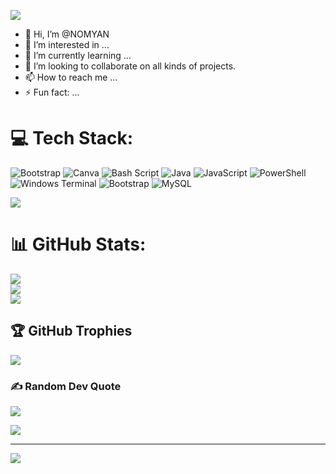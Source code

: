 ![](https://media3.giphy.com/media/v1.Y2lkPTc5MGI3NjExNG1scjFkeTdxZmk2YjVkazN1eWZlenNpY2FnaXJhZzQ2ZXN2ajY4OCZlcD12MV9pbnRlcm5hbF9naWZfYnlfaWQmY3Q9Zw/08WvBP5CPsiYTMghFF/giphy.gif)

- 👋 Hi, I’m @NOMYAN
- 👀 I’m interested in ...
- 🌱 I’m currently learning ...
- 💞️ I’m looking to collaborate on all kinds of projects. 
- 📫 How to reach me ...
- ⚡ Fun fact: ...

<!---
NOMYAN/NOMYAN is a ✨ special ✨ repository because its `README.md` (this file) appears on your GitHub profile.
You can click the Preview link to take a look at your changes.
--->


# 💻 Tech Stack:
![Bootstrap](https://img.shields.io/badge/bootstrap-%238511FA.svg?style=plastic&logo=bootstrap&logoColor=white) ![Canva](https://img.shields.io/badge/Canva-%2300C4CC.svg?style=plastic&logo=Canva&logoColor=white) ![Bash Script](https://img.shields.io/badge/bash_script-%23121011.svg?style=plastic&logo=gnu-bash&logoColor=white) ![Java](https://img.shields.io/badge/java-%23ED8B00.svg?style=plastic&logo=openjdk&logoColor=white) ![JavaScript](https://img.shields.io/badge/javascript-%23323330.svg?style=plastic&logo=javascript&logoColor=%23F7DF1E) ![PowerShell](https://img.shields.io/badge/PowerShell-%235391FE.svg?style=plastic&logo=powershell&logoColor=white) ![Windows Terminal](https://img.shields.io/badge/Windows%20Terminal-%234D4D4D.svg?style=plastic&logo=windows-terminal&logoColor=white) ![Bootstrap](https://img.shields.io/badge/bootstrap-%238511FA.svg?style=plastic&logo=bootstrap&logoColor=white) ![MySQL](https://img.shields.io/badge/mysql-4479A1.svg?style=plastic&logo=mysql&logoColor=white)

![](https://media0.giphy.com/media/v1.Y2lkPTc5MGI3NjExdXI4MHhpYXI3YnhydXRjZHR4aW1oODNvY3dsNmkwbmp3NXZ0a2YwcCZlcD12MV9pbnRlcm5hbF9naWZfYnlfaWQmY3Q9Zw/wBf8iEBj1uOA8Eepgu/giphy.gif)
# 📊 GitHub Stats:
![](https://github-readme-stats.vercel.app/api?username=NOMYAN&theme=catppuccin_mocha&hide_border=false&include_all_commits=false&count_private=false)<br/>
![](https://nirzak-streak-stats.vercel.app/?user=NOMYAN&theme=catppuccin_mocha&hide_border=false)<br/>
![](https://github-readme-stats.vercel.app/api/top-langs/?username=NOMYAN&theme=catppuccin_mocha&hide_border=false&include_all_commits=false&count_private=false&layout=compact)

## 🏆 GitHub Trophies
![](https://github-profile-trophy.vercel.app/?username=NOMYAN&theme=calm_pink&no-frame=false&no-bg=true&margin-w=4)


### ✍️ Random Dev Quote
![](https://quotes-github-readme.vercel.app/api?type=vetical&theme=tokyonight)

![](https://media3.giphy.com/media/v1.Y2lkPTc5MGI3NjExNG1scjFkeTdxZmk2YjVkazN1eWZlenNpY2FnaXJhZzQ2ZXN2ajY4OCZlcD12MV9pbnRlcm5hbF9naWZfYnlfaWQmY3Q9Zw/08WvBP5CPsiYTMghFF/giphy.gif)


---

[![](https://visitcount.itsvg.in/api?id=NOMYAN&icon=0&color=10)](https://visitcount.itsvg.in)

<!-- Proudly created with GPRM ( https://gprm.itsvg.in ) -->

